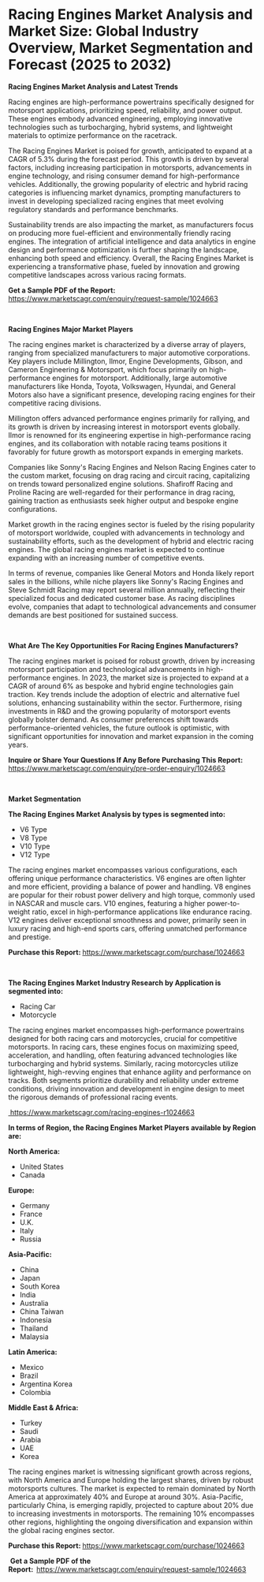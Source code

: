 <p><h1>Racing Engines Market Analysis and Market Size: Global Industry Overview, Market Segmentation and Forecast (2025 to 2032)</h1></p><p><strong>Racing Engines Market Analysis and Latest Trends</strong></p>
<p><p>Racing engines are high-performance powertrains specifically designed for motorsport applications, prioritizing speed, reliability, and power output. These engines embody advanced engineering, employing innovative technologies such as turbocharging, hybrid systems, and lightweight materials to optimize performance on the racetrack.</p><p>The Racing Engines Market is poised for growth, anticipated to expand at a CAGR of 5.3% during the forecast period. This growth is driven by several factors, including increasing participation in motorsports, advancements in engine technology, and rising consumer demand for high-performance vehicles. Additionally, the growing popularity of electric and hybrid racing categories is influencing market dynamics, prompting manufacturers to invest in developing specialized racing engines that meet evolving regulatory standards and performance benchmarks.</p><p>Sustainability trends are also impacting the market, as manufacturers focus on producing more fuel-efficient and environmentally friendly racing engines. The integration of artificial intelligence and data analytics in engine design and performance optimization is further shaping the landscape, enhancing both speed and efficiency. Overall, the Racing Engines Market is experiencing a transformative phase, fueled by innovation and growing competitive landscapes across various racing formats.</p></p>
<p><strong>Get a Sample PDF of the Report:&nbsp;</strong> <a href="https://www.marketscagr.com/enquiry/request-sample/1024663?utm_campaign=3540&utm_medium=2&utm_source=Github&utm_content=ia&utm_term=17042025&utm_id=racing-engines">https://www.marketscagr.com/enquiry/request-sample/1024663</a></p>
<p>&nbsp;</p>
<p><strong>Racing Engines Major Market Players</strong></p>
<p><p>The racing engines market is characterized by a diverse array of players, ranging from specialized manufacturers to major automotive corporations. Key players include Millington, Ilmor, Engine Developments, Gibson, and Cameron Engineering & Motorsport, which focus primarily on high-performance engines for motorsport. Additionally, large automotive manufacturers like Honda, Toyota, Volkswagen, Hyundai, and General Motors also have a significant presence, developing racing engines for their competitive racing divisions.</p><p>Millington offers advanced performance engines primarily for rallying, and its growth is driven by increasing interest in motorsport events globally. Ilmor is renowned for its engineering expertise in high-performance racing engines, and its collaboration with notable racing teams positions it favorably for future growth as motorsport expands in emerging markets.</p><p>Companies like Sonny's Racing Engines and Nelson Racing Engines cater to the custom market, focusing on drag racing and circuit racing, capitalizing on trends toward personalized engine solutions. Shafiroff Racing and Proline Racing are well-regarded for their performance in drag racing, gaining traction as enthusiasts seek higher output and bespoke engine configurations.</p><p>Market growth in the racing engines sector is fueled by the rising popularity of motorsport worldwide, coupled with advancements in technology and sustainability efforts, such as the development of hybrid and electric racing engines. The global racing engines market is expected to continue expanding with an increasing number of competitive events.</p><p>In terms of revenue, companies like General Motors and Honda likely report sales in the billions, while niche players like Sonny's Racing Engines and Steve Schmidt Racing may report several million annually, reflecting their specialized focus and dedicated customer base. As racing disciplines evolve, companies that adapt to technological advancements and consumer demands are best positioned for sustained success.</p></p>
<p>&nbsp;</p>
<p><strong>What Are The Key Opportunities For Racing Engines Manufacturers?</strong></p>
<p><p>The racing engines market is poised for robust growth, driven by increasing motorsport participation and technological advancements in high-performance engines. In 2023, the market size is projected to expand at a CAGR of around 6% as bespoke and hybrid engine technologies gain traction. Key trends include the adoption of electric and alternative fuel solutions, enhancing sustainability within the sector. Furthermore, rising investments in R&D and the growing popularity of motorsport events globally bolster demand. As consumer preferences shift towards performance-oriented vehicles, the future outlook is optimistic, with significant opportunities for innovation and market expansion in the coming years.</p></p>
<p><strong>Inquire or Share Your Questions If Any Before Purchasing This Report:</strong> <a href="https://www.marketscagr.com/enquiry/pre-order-enquiry/1024663?utm_campaign=3540&utm_medium=2&utm_source=Github&utm_content=ia&utm_term=17042025&utm_id=racing-engines">https://www.marketscagr.com/enquiry/pre-order-enquiry/1024663</a></p>
<p>&nbsp;</p>
<p><strong>Market Segmentation</strong></p>
<p><strong>The Racing Engines Market Analysis by types is segmented into:</strong></p>
<p><ul><li>V6 Type</li><li>V8 Type</li><li>V10 Type</li><li>V12 Type</li></ul></p>
<p><p>The racing engines market encompasses various configurations, each offering unique performance characteristics. V6 engines are often lighter and more efficient, providing a balance of power and handling. V8 engines are popular for their robust power delivery and high torque, commonly used in NASCAR and muscle cars. V10 engines, featuring a higher power-to-weight ratio, excel in high-performance applications like endurance racing. V12 engines deliver exceptional smoothness and power, primarily seen in luxury racing and high-end sports cars, offering unmatched performance and prestige.</p></p>
<p><strong>Purchase this Report:&nbsp;</strong><a href="https://www.marketscagr.com/purchase/1024663?utm_campaign=3540&utm_medium=2&utm_source=Github&utm_content=ia&utm_term=17042025&utm_id=racing-engines">https://www.marketscagr.com/purchase/1024663</a></p>
<p>&nbsp;</p>
<p><strong>The Racing Engines Market Industry Research by Application is segmented into:</strong></p>
<p><ul><li>Racing Car</li><li>Motorcycle</li></ul></p>
<p><p>The racing engines market encompasses high-performance powertrains designed for both racing cars and motorcycles, crucial for competitive motorsports. In racing cars, these engines focus on maximizing speed, acceleration, and handling, often featuring advanced technologies like turbocharging and hybrid systems. Similarly, racing motorcycles utilize lightweight, high-revving engines that enhance agility and performance on tracks. Both segments prioritize durability and reliability under extreme conditions, driving innovation and development in engine design to meet the rigorous demands of professional racing events.</p></p>
<p><a href="https://www.marketscagr.com/racing-engines-r1024663?utm_campaign=3540&utm_medium=2&utm_source=Github&utm_content=ia&utm_term=17042025&utm_id=racing-engines">&nbsp;https://www.marketscagr.com/racing-engines-r1024663</a></p>
<p><strong>In terms of Region, the Racing Engines Market Players available by Region are:</strong></p>
<p>
    <p> <strong> North America: </strong>
        <ul>
            <li>United States</li>
            <li>Canada</li>
        </ul>
        </p> 
    <p> <strong> Europe: </strong>
        <ul>
            <li>Germany</li>
            <li>France</li>
            <li>U.K.</li>
            <li>Italy</li>
            <li>Russia</li>
        </ul>
        </p> 
    <p> <strong> Asia-Pacific: </strong>
        <ul>
            <li>China</li>
            <li>Japan</li>
            <li>South Korea</li>
            <li>India</li>
            <li>Australia</li>
            <li>China Taiwan</li>
            <li>Indonesia</li>
            <li>Thailand</li>
            <li>Malaysia</li>
        </ul>
        </p> 
    <p> <strong> Latin America: </strong>
        <ul>
            <li>Mexico</li>
            <li>Brazil</li>
            <li>Argentina Korea</li>
            <li>Colombia</li>
        </ul>
        </p> 
    <p> <strong> Middle East & Africa: </strong>
        <ul>
            <li>Turkey</li>
            <li>Saudi</li>
            <li>Arabia</li>
            <li>UAE</li>
            <li>Korea</li>
        </ul>
    </p>
    </p>
<p><p>The racing engines market is witnessing significant growth across regions, with North America and Europe holding the largest shares, driven by robust motorsports cultures. The market is expected to remain dominated by North America at approximately 40% and Europe at around 30%. Asia-Pacific, particularly China, is emerging rapidly, projected to capture about 20% due to increasing investments in motorsports. The remaining 10% encompasses other regions, highlighting the ongoing diversification and expansion within the global racing engines sector.</p></p>
<p><strong>Purchase this Report: </strong><a href="https://www.marketscagr.com/purchase/1024663?utm_campaign=3540&utm_medium=2&utm_source=Github&utm_content=ia&utm_term=17042025&utm_id=racing-engines">https://www.marketscagr.com/purchase/1024663</a></p>
<p>&nbsp;<strong>Get a Sample PDF of the Report:&nbsp;&nbsp;</strong><a href="https://www.marketscagr.com/enquiry/request-sample/1024663?utm_campaign=3540&utm_medium=2&utm_source=Github&utm_content=ia&utm_term=17042025&utm_id=racing-engines">https://www.marketscagr.com/enquiry/request-sample/1024663</a></p>
<p><strong></strong></p>
<p><p></p><p></p><p></p></p>